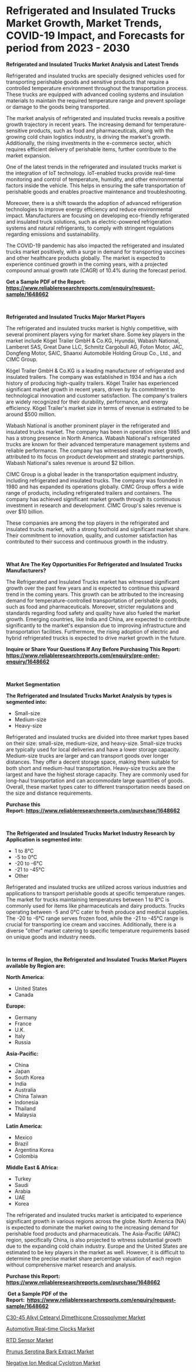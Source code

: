 <p><h1>Refrigerated and Insulated Trucks Market Growth, Market Trends, COVID-19 Impact, and Forecasts for period from 2023 - 2030</h1></p><p><strong>Refrigerated and Insulated Trucks Market Analysis and Latest Trends</strong></p>
<p><p>Refrigerated and insulated trucks are specially designed vehicles used for transporting perishable goods and sensitive products that require a controlled temperature environment throughout the transportation process. These trucks are equipped with advanced cooling systems and insulation materials to maintain the required temperature range and prevent spoilage or damage to the goods being transported.</p><p>The market analysis of refrigerated and insulated trucks reveals a positive growth trajectory in recent years. The increasing demand for temperature-sensitive products, such as food and pharmaceuticals, along with the growing cold chain logistics industry, is driving the market's growth. Additionally, the rising investments in the e-commerce sector, which requires efficient delivery of perishable items, further contribute to the market expansion.</p><p>One of the latest trends in the refrigerated and insulated trucks market is the integration of IoT technology. IoT-enabled trucks provide real-time monitoring and control of temperature, humidity, and other environmental factors inside the vehicle. This helps in ensuring the safe transportation of perishable goods and enables proactive maintenance and troubleshooting.</p><p>Moreover, there is a shift towards the adoption of advanced refrigeration technologies to improve energy efficiency and reduce environmental impact. Manufacturers are focusing on developing eco-friendly refrigerated and insulated truck solutions, such as electric-powered refrigeration systems and natural refrigerants, to comply with stringent regulations regarding emissions and sustainability.</p><p>The COVID-19 pandemic has also impacted the refrigerated and insulated trucks market positively, with a surge in demand for transporting vaccines and other healthcare products globally. The market is expected to experience continued growth in the coming years, with a projected compound annual growth rate (CAGR) of 10.4% during the forecast period.</p></p>
<p><strong>Get a Sample PDF of the Report:&nbsp; <a href="https://www.reliableresearchreports.com/enquiry/request-sample/1648662">https://www.reliableresearchreports.com/enquiry/request-sample/1648662</a></strong></p>
<p>&nbsp;</p>
<p><strong>Refrigerated and Insulated Trucks Major Market Players</strong></p>
<p><p>The refrigerated and insulated trucks market is highly competitive, with several prominent players vying for market share. Some key players in the market include Kögel Trailer GmbH & Co.KG, Hyundai, Wabash National, Lamberet SAS, Great Dane LLC, Schmitz Cargobull AG, Foton Motor, JAC, Dongfeng Motor, SAIC, Shaanxi Automobile Holding Group Co., Ltd., and CIMC Group.</p><p>Kögel Trailer GmbH & Co.KG is a leading manufacturer of refrigerated and insulated trailers. The company was established in 1934 and has a rich history of producing high-quality trailers. Kögel Trailer has experienced significant market growth in recent years, driven by its commitment to technological innovation and customer satisfaction. The company's trailers are widely recognized for their durability, performance, and energy efficiency. Kögel Trailer's market size in terms of revenue is estimated to be around $500 million.</p><p>Wabash National is another prominent player in the refrigerated and insulated trucks market. The company has been in operation since 1985 and has a strong presence in North America. Wabash National's refrigerated trucks are known for their advanced temperature management systems and reliable performance. The company has witnessed steady market growth, attributed to its focus on product development and strategic partnerships. Wabash National's sales revenue is around $2 billion.</p><p>CIMC Group is a global leader in the transportation equipment industry, including refrigerated and insulated trucks. The company was founded in 1980 and has expanded its operations globally. CIMC Group offers a wide range of products, including refrigerated trailers and containers. The company has achieved significant market growth through its continuous investment in research and development. CIMC Group's sales revenue is over $10 billion.</p><p>These companies are among the top players in the refrigerated and insulated trucks market, with a strong foothold and significant market share. Their commitment to innovation, quality, and customer satisfaction has contributed to their success and continuous growth in the industry.</p></p>
<p>&nbsp;</p>
<p><strong>What Are The Key Opportunities For Refrigerated and Insulated Trucks Manufacturers?</strong></p>
<p><p>The Refrigerated and Insulated Trucks market has witnessed significant growth over the past few years and is expected to continue this upward trend in the coming years. This growth can be attributed to the increasing demand for temperature-controlled transportation of perishable goods, such as food and pharmaceuticals. Moreover, stricter regulations and standards regarding food safety and quality have also fueled the market growth. Emerging countries, like India and China, are expected to contribute significantly to the market's expansion due to improving infrastructure and transportation facilities. Furthermore, the rising adoption of electric and hybrid refrigerated trucks is expected to drive market growth in the future.</p></p>
<p><strong>Inquire or Share Your Questions If Any Before Purchasing This Report: <a href="https://www.reliableresearchreports.com/enquiry/pre-order-enquiry/1648662">https://www.reliableresearchreports.com/enquiry/pre-order-enquiry/1648662</a></strong></p>
<p>&nbsp;</p>
<p><strong>Market Segmentation</strong></p>
<p><strong>The Refrigerated and Insulated Trucks Market Analysis by types is segmented into:</strong></p>
<p><ul><li>Small-size</li><li>Medium-size</li><li>Heavy-size</li></ul></p>
<p><p>Refrigerated and insulated trucks are divided into three market types based on their size: small-size, medium-size, and heavy-size. Small-size trucks are typically used for local deliveries and have a lower storage capacity. Medium-size trucks are larger and can transport goods over longer distances. They offer a decent storage space, making them suitable for both short and medium-haul transportation. Heavy-size trucks are the largest and have the highest storage capacity. They are commonly used for long-haul transportation and can accommodate large quantities of goods. Overall, these market types cater to different transportation needs based on the size and distance requirements.</p></p>
<p><strong>Purchase this Report:&nbsp;<a href="https://www.reliableresearchreports.com/purchase/1648662">https://www.reliableresearchreports.com/purchase/1648662</a></strong></p>
<p>&nbsp;</p>
<p><strong>The Refrigerated and Insulated Trucks Market Industry Research by Application is segmented into:</strong></p>
<p><ul><li>1 to 8°C</li><li>-5 to 0°C</li><li>-20 to -6℃</li><li>-21 to -45℃</li><li>Other</li></ul></p>
<p><p>Refrigerated and insulated trucks are utilized across various industries and applications to transport perishable goods at specific temperature ranges. The market for trucks maintaining temperatures between 1 to 8°C is commonly used for items like pharmaceuticals and dairy products. Trucks operating between -5 and 0°C cater to fresh produce and medical supplies. The -20 to -6°C range serves frozen food, while the -21 to -45°C range is crucial for transporting ice cream and vaccines. Additionally, there is a diverse "other" market catering to specific temperature requirements based on unique goods and industry needs.</p></p>
<p>&nbsp;</p>
<p><strong>In terms of Region, the Refrigerated and Insulated Trucks Market Players available by Region are:</strong></p>
<p>
    <p> <strong> North America: </strong>
        <ul>
            <li>United States</li>
            <li>Canada</li>
        </ul>
        </p> 
    <p> <strong> Europe: </strong>
        <ul>
            <li>Germany</li>
            <li>France</li>
            <li>U.K.</li>
            <li>Italy</li>
            <li>Russia</li>
        </ul>
        </p> 
    <p> <strong> Asia-Pacific: </strong>
        <ul>
            <li>China</li>
            <li>Japan</li>
            <li>South Korea</li>
            <li>India</li>
            <li>Australia</li>
            <li>China Taiwan</li>
            <li>Indonesia</li>
            <li>Thailand</li>
            <li>Malaysia</li>
        </ul>
        </p> 
    <p> <strong> Latin America: </strong>
        <ul>
            <li>Mexico</li>
            <li>Brazil</li>
            <li>Argentina Korea</li>
            <li>Colombia</li>
        </ul>
        </p> 
    <p> <strong> Middle East & Africa: </strong>
        <ul>
            <li>Turkey</li>
            <li>Saudi</li>
            <li>Arabia</li>
            <li>UAE</li>
            <li>Korea</li>
        </ul>
    </p>
    </p>
<p><p>The refrigerated and insulated trucks market is anticipated to experience significant growth in various regions across the globe. North America (NA) is expected to dominate the market owing to the increasing demand for perishable food products and pharmaceuticals. The Asia-Pacific (APAC) region, specifically China, is also projected to witness substantial growth due to the expanding cold chain industry. Europe and the United States are estimated to be key players in the market as well. However, it is difficult to determine the precise market share percentage valuation of each region without comprehensive market research and analysis.</p></p>
<p><strong>Purchase this Report: <a href="https://www.reliableresearchreports.com/purchase/1648662">https://www.reliableresearchreports.com/purchase/1648662</a></strong></p>
<p>&nbsp;<strong>Get a Sample PDF of the Report:&nbsp;&nbsp;<a href="https://www.reliableresearchreports.com/enquiry/request-sample/1648662">https://www.reliableresearchreports.com/enquiry/request-sample/1648662</a></strong></p>
<p><strong></strong></p>
<p><p><a href="https://github.com/grishafomin4852/Market-Research-Report-List-1/blob/main/c30-45-alkyl-cetearyl-dimethicone-crosspolymer-market.md">C30-45 Alkyl Cetearyl Dimethicone Crosspolymer Market</a></p><p><a href="https://www.linkedin.com/pulse/automotive-real-time-clocks-market-size-share-amp-trends/">Automotive Real-time Clocks Market</a></p><p><a href="https://www.linkedin.com/pulse/rtd-sensor-market-research-report-provides/">RTD Sensor Market</a></p><p><a href="https://github.com/ruslanpoljakovrd177/Market-Research-Report-List-1/blob/main/prunus-serotina-bark-extract-market.md">Prunus Serotina Bark Extract Market</a></p><p><a href="https://medium.com/@majorwalker1947/negative-ion-medical-cyclotron-market-size-reveals-the-best-marketing-channels-in-global-industry-2262f54826d1">Negative Ion Medical Cyclotron Market</a></p></p>